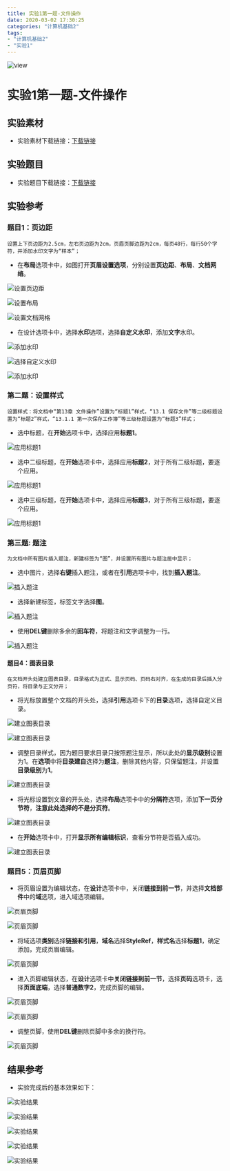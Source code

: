 ```yaml
---
title: 实验1第一题-文件操作
date: 2020-03-02 17:30:25
categories: "计算机基础2"
tags:
- "计算机基础2"
- "实验1"
---
```


![view](实验1第一题-文件操作/view.jpg)

<!--more-->

# 实验1第一题-文件操作

## 实验素材

- 实验素材下载链接：[下载链接](/download/实验1第一题素材.docx)

## 实验题目

- 实验题目下载链接：[下载链接](/download/实验1第一题题目.docx)

## 实验参考

### 题目1：页边距

`设置上下页边距为2.5cm，左右页边距为2cm，页眉页脚边距为2cm，每页48行，每行50个字符，并添加水印文字为“样本”； `

- 在**布局**选项卡中，如图打开**页眉设置选项**，分别设置**页边距**、**布局**、**文档网络**。

![设置页边距](./实验1第一题-文件操作/第一题步骤1.png)

![设置布局](./实验1第一题-文件操作/第一题步骤2.png)

![设置文档网格](./实验1第一题-文件操作/第一题步骤3.png)

- 在设计选项卡中，选择**水印**选项，选择**自定义水印**，添加**文字**水印。

![添加水印](./实验1第一题-文件操作/第一题步骤4.png)

![选择自定义水印](./实验1第一题-文件操作/第一题步骤5.png)

![添加水印](./实验1第一题-文件操作/第一题步骤6.png)

### 第二题：设置样式

`设置样式：将文档中“第13章 文件操作”设置为“标题1”样式，“13.1 保存文件”等二级标题设置为“标题2”样式，“13.1.1 第一次保存工作簿”等三级标题设置为“标题3”样式；`

- 选中标题，在**开始**选项卡中，选择应用**标题1**。

![应用标题1](./实验1第一题-文件操作/第二题步骤1.png)

- 选中二级标题，在**开始**选项卡中，选择应用**标题2**，对于所有二级标题，要逐个应用。

![应用标题1](./实验1第一题-文件操作/第二题步骤2.png)

- 选中三级标题，在**开始**选项卡中，选择应用**标题3**，对于所有三级标题，要逐个应用。

![应用标题1](./实验1第一题-文件操作/第二题步骤3.png)

### 第三题: 题注

`为文档中所有图片插入题注，新建标签为“图”，并设置所有图片与题注居中显示；`

- 选中图片，选择**右键**插入题注，或者在**引用**选项卡中，找到**插入题注**。

![插入题注](./实验1第一题-文件操作/第三题步骤1.png)

- 选择新建标签，标签文字选择**图**。

![插入题注](./实验1第一题-文件操作/第三题步骤2.png)

- 使用**DEL键**删除多余的**回车符**，将题注和文字调整为一行。

![插入题注](./实验1第一题-文件操作/第三题步骤3.png)

#### 题目4：图表目录

`在文档开头处建立图表目录，目录格式为正式、显示页码、页码右对齐，在生成的目录后插入分页符，将目录与正文分开；`

- 将光标放置整个文档的开头处，选择**引用**选项卡下的**目录**选项，选择自定义目录。

![建立图表目录](./实验1第一题-文件操作/第四题步骤1.png)

![建立图表目录](./实验1第一题-文件操作/第四题步骤3.png)

- 调整目录样式，因为题目要求目录只按照题注显示，所以此处的**显示级别**设置为1。在**选项**中将**目录建自**选择为**题注**，删除其他内容，只保留题注，并设置**目录级别**为**1**。

![建立图表目录](./实验1第一题-文件操作/第四题步骤4.png)

- 将光标设置到文章的开头处，选择**布局**选项卡中的**分隔符**选项，添加**下一页分节符**，**注意此处选择的不是分页符**。

![建立图表目录](./实验1第一题-文件操作/第四题步骤6.png)

- 在**开始**选项卡中，打开**显示所有编辑标识**，查看分节符是否插入成功。

![建立图表目录](./实验1第一题-文件操作/第四题步骤7.png)

### 题目5：页眉页脚

- 将页眉设置为编辑状态，在**设计**选项卡中，关闭**链接到前一节**，并选择**文档部件**中的**域**选项，进入域选项编辑。

![页眉页脚](./实验1第一题-文件操作/第五题步骤1.png)

![页眉页脚](./实验1第一题-文件操作/第五题步骤2.png)

- 将域选项**类别**选择**链接和引用**，**域名**选择**StyleRef**，**样式名**选择**标题1**，确定添加，完成页眉编辑。

![页眉页脚](./实验1第一题-文件操作/第五题步骤3.png)

- 进入页脚编辑状态，在**设计**选项卡中**关闭链接到前一节**，选择**页码**选项卡，选择**页面底端**，选择**普通数字2**，完成页脚的编辑。

![页眉页脚](./实验1第一题-文件操作/第五题步骤4.png)

![页眉页脚](./实验1第一题-文件操作/第五题步骤5.png)

- 调整页脚，使用**DEL键**删除页脚中多余的换行符。

![页眉页脚](./实验1第一题-文件操作/第五题步骤6.png)

## 结果参考

- 实验完成后的基本效果如下：

![实验结果](./实验1第一题-文件操作/效果1.png)

![实验结果](./实验1第一题-文件操作/效果2.png)

![实验结果](./实验1第一题-文件操作/效果3.png)

![实验结果](./实验1第一题-文件操作/效果4.png)

![实验结果](./实验1第一题-文件操作/效果5.png)